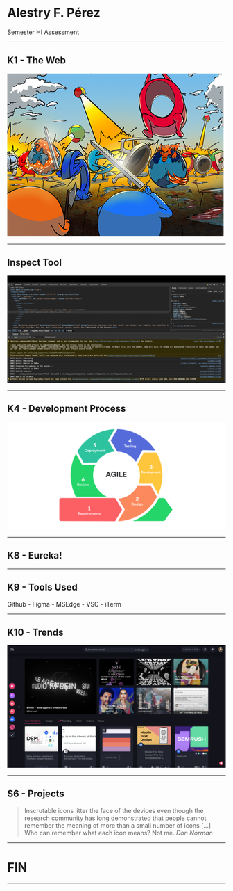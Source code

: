 # Alestry F. Pérez

Semester HI Assessment

---
## K1 - The Web

![web browser](./browserwars.png)

---
## Inspect Tool

![web browser](./webbrowser.png)

---
## K4 - Development Process

![agile](./agile.png)

---
## K8 - Eureka!

---
## K9 - Tools Used

Github - Figma - MSEdge - VSC - iTerm

---

## K10 - Trends

![trends](./trends.png)

---
## S6 - Projects

> Inscrutable icons litter the face of the devices even though the research
> community has long demonstrated that people cannot remember the meaning of
> more than a small number of icons […] Who can remember what each icon
> means? Not me.
> <cite>Don Norman</cite>

---

# FIN

---